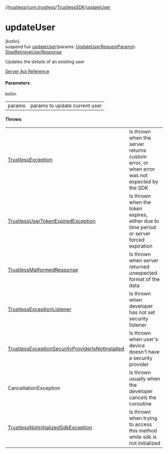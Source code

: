 //[trustless](../../../index.md)/[com.trustless](../index.md)/[TrustlessSDK](index.md)/[updateUser](update-user.md)

# updateUser

[kotlin]\
suspend fun [updateUser](update-user.md)(params: [UpdateUserRequestParams](../../com.trustless.requests.identity.updateUser/-update-user-request-params/index.md)): [StaqRetrieveUserResponse](../../com.trustless.requests.identity/-staq-retrieve-user-response/index.md)

Updates the details of an existing user

[Server Api Reference](https://developer.staq.io/docs/apis/identity#/User%20management/Update%20a%20user)

#### Parameters

kotlin

| | |
|---|---|
| params | params to update current user |

#### Throws

| | |
|---|---|
| [TrustlessException](../../com.trustless.exceptions/-trustless-exception/index.md) | Is thrown when the server returns custom error, or when error was not expected by the SDK |
| [TrustlessUserTokenExpiredException](../../com.trustless.exceptions/-trustless-user-token-expired-exception/index.md) | Is thrown when the token expires, either due to time period or server forced expiration |
| [TrustlessMalformedResponse](../../com.trustless.exceptions/-trustless-malformed-response/index.md) | Is thrown when server returned unexpected format of the data |
| [TrustlessExceptionListener](../../com.trustless.exceptions/-trustless-exception-listener/index.md) | Is thrown when developer has not set security listener |
| [TrustlessExceptionSecurityProviderIsNotInstalled](../../com.trustless.exceptions/-trustless-exception-security-provider-is-not-installed/index.md) | Is thrown when user's device doesn't have a security provider |
| CancellationException | Is thrown usually when the developer cancels the coroutine |
| [TrustlessNotInitializedSdkException](../../com.trustless.exceptions/-trustless-not-initialized-sdk-exception/index.md) | Is thrown when trying to access this method while sdk is not initialized |
